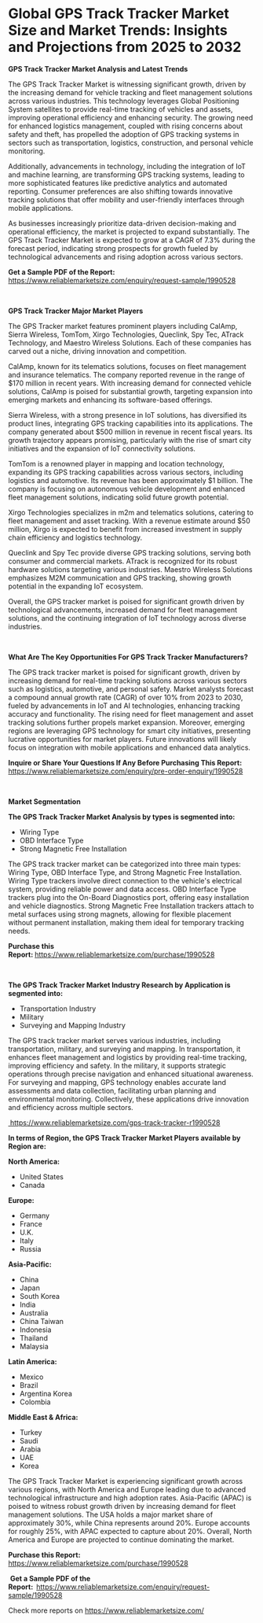 <p><h1>Global GPS Track Tracker Market Size and Market Trends: Insights and Projections from 2025 to 2032</h1></p><p><strong>GPS Track Tracker Market Analysis and Latest Trends</strong></p>
<p><p>The GPS Track Tracker Market is witnessing significant growth, driven by the increasing demand for vehicle tracking and fleet management solutions across various industries. This technology leverages Global Positioning System satellites to provide real-time tracking of vehicles and assets, improving operational efficiency and enhancing security. The growing need for enhanced logistics management, coupled with rising concerns about safety and theft, has propelled the adoption of GPS tracking systems in sectors such as transportation, logistics, construction, and personal vehicle monitoring.</p><p>Additionally, advancements in technology, including the integration of IoT and machine learning, are transforming GPS tracking systems, leading to more sophisticated features like predictive analytics and automated reporting. Consumer preferences are also shifting towards innovative tracking solutions that offer mobility and user-friendly interfaces through mobile applications.</p><p>As businesses increasingly prioritize data-driven decision-making and operational efficiency, the market is projected to expand substantially. The GPS Track Tracker Market is expected to grow at a CAGR of 7.3% during the forecast period, indicating strong prospects for growth fueled by technological advancements and rising adoption across various sectors.</p></p>
<p><strong>Get a Sample PDF of the Report:&nbsp;</strong> <a href="https://www.reliablemarketsize.com/enquiry/request-sample/1990528?utm_campaign=2948&utm_medium=2&utm_source=Github&utm_content=ia&utm_term=07042025&utm_id=gps-track-tracker">https://www.reliablemarketsize.com/enquiry/request-sample/1990528</a></p>
<p>&nbsp;</p>
<p><strong>GPS Track Tracker Major Market Players</strong></p>
<p><p>The GPS Tracker market features prominent players including CalAmp, Sierra Wireless, TomTom, Xirgo Technologies, Queclink, Spy Tec, ATrack Technology, and Maestro Wireless Solutions. Each of these companies has carved out a niche, driving innovation and competition.</p><p>CalAmp, known for its telematics solutions, focuses on fleet management and insurance telematics. The company reported revenue in the range of $170 million in recent years. With increasing demand for connected vehicle solutions, CalAmp is poised for substantial growth, targeting expansion into emerging markets and enhancing its software-based offerings.</p><p>Sierra Wireless, with a strong presence in IoT solutions, has diversified its product lines, integrating GPS tracking capabilities into its applications. The company generated about $500 million in revenue in recent fiscal years. Its growth trajectory appears promising, particularly with the rise of smart city initiatives and the expansion of IoT connectivity solutions.</p><p>TomTom is a renowned player in mapping and location technology, expanding its GPS tracking capabilities across various sectors, including logistics and automotive. Its revenue has been approximately $1 billion. The company is focusing on autonomous vehicle development and enhanced fleet management solutions, indicating solid future growth potential.</p><p>Xirgo Technologies specializes in m2m and telematics solutions, catering to fleet management and asset tracking. With a revenue estimate around $50 million, Xirgo is expected to benefit from increased investment in supply chain efficiency and logistics technology.</p><p>Queclink and Spy Tec provide diverse GPS tracking solutions, serving both consumer and commercial markets. ATrack is recognized for its robust hardware solutions targeting various industries. Maestro Wireless Solutions emphasizes M2M communication and GPS tracking, showing growth potential in the expanding IoT ecosystem.</p><p>Overall, the GPS tracker market is poised for significant growth driven by technological advancements, increased demand for fleet management solutions, and the continuing integration of IoT technology across diverse industries.</p></p>
<p>&nbsp;</p>
<p><strong>What Are The Key Opportunities For GPS Track Tracker Manufacturers?</strong></p>
<p><p>The GPS track tracker market is poised for significant growth, driven by increasing demand for real-time tracking solutions across various sectors such as logistics, automotive, and personal safety. Market analysts forecast a compound annual growth rate (CAGR) of over 10% from 2023 to 2030, fueled by advancements in IoT and AI technologies, enhancing tracking accuracy and functionality. The rising need for fleet management and asset tracking solutions further propels market expansion. Moreover, emerging regions are leveraging GPS technology for smart city initiatives, presenting lucrative opportunities for market players. Future innovations will likely focus on integration with mobile applications and enhanced data analytics.</p></p>
<p><strong>Inquire or Share Your Questions If Any Before Purchasing This Report:</strong> <a href="https://www.reliablemarketsize.com/enquiry/pre-order-enquiry/1990528?utm_campaign=2948&utm_medium=2&utm_source=Github&utm_content=ia&utm_term=07042025&utm_id=gps-track-tracker">https://www.reliablemarketsize.com/enquiry/pre-order-enquiry/1990528</a></p>
<p>&nbsp;</p>
<p><strong>Market Segmentation</strong></p>
<p><strong>The GPS Track Tracker Market Analysis by types is segmented into:</strong></p>
<p><ul><li>Wiring Type</li><li>OBD Interface Type</li><li>Strong Magnetic Free Installation</li></ul></p>
<p><p>The GPS track tracker market can be categorized into three main types: Wiring Type, OBD Interface Type, and Strong Magnetic Free Installation. Wiring Type trackers involve direct connection to the vehicle's electrical system, providing reliable power and data access. OBD Interface Type trackers plug into the On-Board Diagnostics port, offering easy installation and vehicle diagnostics. Strong Magnetic Free Installation trackers attach to metal surfaces using strong magnets, allowing for flexible placement without permanent installation, making them ideal for temporary tracking needs.</p></p>
<p><strong>Purchase this Report:&nbsp;</strong><a href="https://www.reliablemarketsize.com/purchase/1990528?utm_campaign=2948&utm_medium=2&utm_source=Github&utm_content=ia&utm_term=07042025&utm_id=gps-track-tracker">https://www.reliablemarketsize.com/purchase/1990528</a></p>
<p>&nbsp;</p>
<p><strong>The GPS Track Tracker Market Industry Research by Application is segmented into:</strong></p>
<p><ul><li>Transportation Industry</li><li>Military</li><li>Surveying and Mapping Industry</li></ul></p>
<p><p>The GPS track tracker market serves various industries, including transportation, military, and surveying and mapping. In transportation, it enhances fleet management and logistics by providing real-time tracking, improving efficiency and safety. In the military, it supports strategic operations through precise navigation and enhanced situational awareness. For surveying and mapping, GPS technology enables accurate land assessments and data collection, facilitating urban planning and environmental monitoring. Collectively, these applications drive innovation and efficiency across multiple sectors.</p></p>
<p><a href="https://www.reliablemarketsize.com/gps-track-tracker-r1990528?utm_campaign=2948&utm_medium=2&utm_source=Github&utm_content=ia&utm_term=07042025&utm_id=gps-track-tracker">&nbsp;https://www.reliablemarketsize.com/gps-track-tracker-r1990528</a></p>
<p><strong>In terms of Region, the GPS Track Tracker Market Players available by Region are:</strong></p>
<p>
    <p> <strong> North America: </strong>
        <ul>
            <li>United States</li>
            <li>Canada</li>
        </ul>
        </p> 
    <p> <strong> Europe: </strong>
        <ul>
            <li>Germany</li>
            <li>France</li>
            <li>U.K.</li>
            <li>Italy</li>
            <li>Russia</li>
        </ul>
        </p> 
    <p> <strong> Asia-Pacific: </strong>
        <ul>
            <li>China</li>
            <li>Japan</li>
            <li>South Korea</li>
            <li>India</li>
            <li>Australia</li>
            <li>China Taiwan</li>
            <li>Indonesia</li>
            <li>Thailand</li>
            <li>Malaysia</li>
        </ul>
        </p> 
    <p> <strong> Latin America: </strong>
        <ul>
            <li>Mexico</li>
            <li>Brazil</li>
            <li>Argentina Korea</li>
            <li>Colombia</li>
        </ul>
        </p> 
    <p> <strong> Middle East & Africa: </strong>
        <ul>
            <li>Turkey</li>
            <li>Saudi</li>
            <li>Arabia</li>
            <li>UAE</li>
            <li>Korea</li>
        </ul>
    </p>
    </p>
<p><p>The GPS Track Tracker Market is experiencing significant growth across various regions, with North America and Europe leading due to advanced technological infrastructure and high adoption rates. Asia-Pacific (APAC) is poised to witness robust growth driven by increasing demand for fleet management solutions. The USA holds a major market share of approximately 30%, while China represents around 20%. Europe accounts for roughly 25%, with APAC expected to capture about 20%. Overall, North America and Europe are projected to continue dominating the market.</p></p>
<p><strong>Purchase this Report: </strong><a href="https://www.reliablemarketsize.com/purchase/1990528?utm_campaign=2948&utm_medium=2&utm_source=Github&utm_content=ia&utm_term=07042025&utm_id=gps-track-tracker">https://www.reliablemarketsize.com/purchase/1990528</a></p>
<p>&nbsp;<strong>Get a Sample PDF of the Report:&nbsp;&nbsp;</strong><a href="https://www.reliablemarketsize.com/enquiry/request-sample/1990528?utm_campaign=2948&utm_medium=2&utm_source=Github&utm_content=ia&utm_term=07042025&utm_id=gps-track-tracker">https://www.reliablemarketsize.com/enquiry/request-sample/1990528</a></p>
<p><strong></strong></p>
<p>Check more reports on <a href="https://www.reliablemarketsize.com/?utm_campaign=2948&utm_medium=2&utm_source=Github&utm_content=ia&utm_term=07042025&utm_id=gps-track-tracker">https://www.reliablemarketsize.com/</a></p>